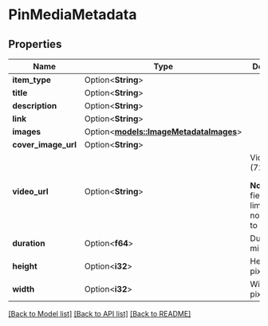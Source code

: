 # PinMediaMetadata

## Properties

Name | Type | Description | Notes
------------ | ------------- | ------------- | -------------
**item_type** | Option<**String**> |  | [optional]
**title** | Option<**String**> |  | [optional]
**description** | Option<**String**> |  | [optional]
**link** | Option<**String**> |  | [optional]
**images** | Option<[**models::ImageMetadataImages**](ImageMetadata_images.md)> |  | [optional]
**cover_image_url** | Option<**String**> |  | [optional]
**video_url** | Option<**String**> | Video url (720p). </p><strong>Note:</strong> This field is limited and not available to all apps. | [optional]
**duration** | Option<**f64**> | Duration (in milliseconds) | [optional]
**height** | Option<**i32**> | Height (in pixels) | [optional]
**width** | Option<**i32**> | Width (in pixels) | [optional]

[[Back to Model list]](../README.md#documentation-for-models) [[Back to API list]](../README.md#documentation-for-api-endpoints) [[Back to README]](../README.md)


